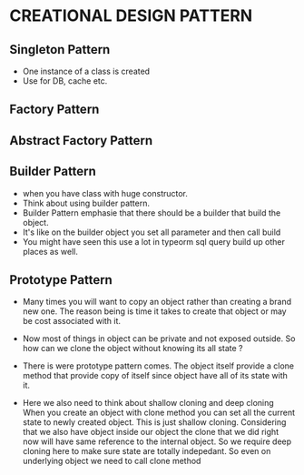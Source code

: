 # CREATIONAL DESIGN PATTERN


## Singleton Pattern

- One instance of a class is created
- Use for DB, cache etc.


## Factory Pattern

## Abstract Factory Pattern

## Builder Pattern

- when you have class with huge constructor.
- Think about using builder pattern.
- Builder Pattern emphasie that there should be a builder that build the object.
- It's like on the builder object you set all parameter and then call build
- You might have seen this use a lot in typeorm sql query build up other places as well.

## Prototype Pattern

- Many times you will want to copy an object rather than creating a brand new one. The reason being is time it takes to create that object or may be cost associated with it.

- Now most of things in object can be private and not exposed outside. So how can we clone the object without knowing its all state ?

- There is were prototype pattern comes. The object itself provide a clone method that provide copy of itself since object have all of its state with it.

- Here we also need to think about shallow cloning and deep cloning<br>
When you create an object with clone method you can set all the current state to newly created object. This is just shallow cloning.
Considering that we also have object inside our object the clone that we did right now will have same reference to the internal object. So we require deep cloning here to make sure state are totally indepedant. So even on underlying object we need to call clone method

